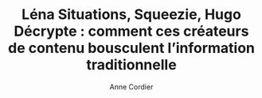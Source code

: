 ---
layout: post
title: "Léna Situations, Squeezie, Hugo Décrypte : comment ces créateurs de contenu bousculent l’information traditionnelle"
link: "https://www.meta-media.fr/2024/11/09/lena-situations-squeezie-hugo-decrypte-comment-ces-createurs-de-contenu-bousculent-linformation-traditionnelle.html"
author: "Anne Cordier"
published_date: "09/11/2024"
description: "ls et elles s’appellent Squeezie, Mcfly et Carlito, Léna Situations ou encore Mister Geopolitix. Ils cherchent à créer des contenus attractifs pour les communautés qui les suivent et leurs sujets sont variés, du développement personnel à l’actualité. On les appelle des « créateurs de contenu ». Une qualification qui vise à distinguer des « influenceurs » qui, sur les réseaux sociaux cherchent à influencer les habitudes de consommation des individus en accord avec des marques dont ils se font le relais."
language: "fr"
categories: 
   - Liens
tags: "réseau-social"
og-tags: "réseau-social"
permalink: /:categories/:year/:month/:day/:title/
---